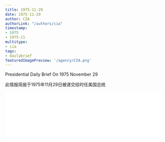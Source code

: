 ```yaml
---
title: 1975-11-29
date: 1975-11-29
author: CIA 
authorLink: "/authors/cia"
timestamp: 
- 1975
- 1975-11
multitype: 
- cia
tags: 
- dailybrief
featuredImagePreview: '/agency/CIA.png'
---
```



Presidential Daily Brief On 1975 November 29

此情报简报于1975年11月29日被递交给时任美国总统

<!--more-->





<div id="over" style="width:100%; overflow:hidden"> <iframe id="sFrame" name="sFrame" frameborder="no" border="0"  allowfullscreen marginwidth="0" scrolling="no" src = " /CIA/1975-11-29.html "  style = " position:absulute; width: 806px; top: 300;" > </iframe> </div>